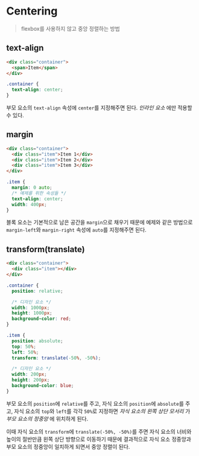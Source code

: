 # Centering

> flexbox를 사용하지 않고 중앙 정렬하는 방법

## text-align

```html
<div class="container">
  <span>Item</span>
</div>
```

```css
.container {
  text-align: center;
}
```

부모 요소의 `text-align` 속성에 `center`를 지정해주면 된다. _인라인 요소_ 에만 적용할 수 있다.

## margin

```html
<div class="container">
  <div class="item">Item 1</div>
  <div class="item">Item 2</div>
  <div class="item">Item 3</div>
</div>
```

```css
.item {
  margin: 0 auto;
  /* 예제를 위한 속성들 */
  text-align: center;
  width: 400px;
}
```

블록 요소는 기본적으로 남은 공간을 `margin`으로 채우기 때문에 예제와 같은 방법으로 `margin-left`와 `margin-right` 속성에 `auto`를 지정해주면 된다.

## transform(translate)

```html
<div class="container">
  <div class="item"></div>
</div>
```

```css
.container {
  position: relative;

  /* 디자인 요소 */
  width: 1000px;
  height: 1000px;
  background-color: red;
}

.item {
  position: absolute;
  top: 50%;
  left: 50%;
  transform: translate(-50%, -50%);

  /* 디자인 요소 */
  width: 200px;
  height: 200px;
  background-color: blue;
}
```

부모 요소의 `position`에 `relative`를 주고, 자식 요소의 `position`에 `absolute`를 주고, 자식 요소의 `top`와 `left`를 각각 `50%`로 지정하면 _자식 요소의 왼쪽 상단 모서리_ 가 _부모 요소의 정중앙_ 에 위치하게 된다.

이때 자식 요소의 `transform`에 `translate(-50%, -50%)`를 주면 자식 요소의 너비와 높이의 절반만큼 왼쪽 상단 방향으로 이동하기 때문에 결과적으로 자식 요소 정중앙과 부모 요소의 정중앙이 일치하게 되면서 중앙 정렬이 된다.
